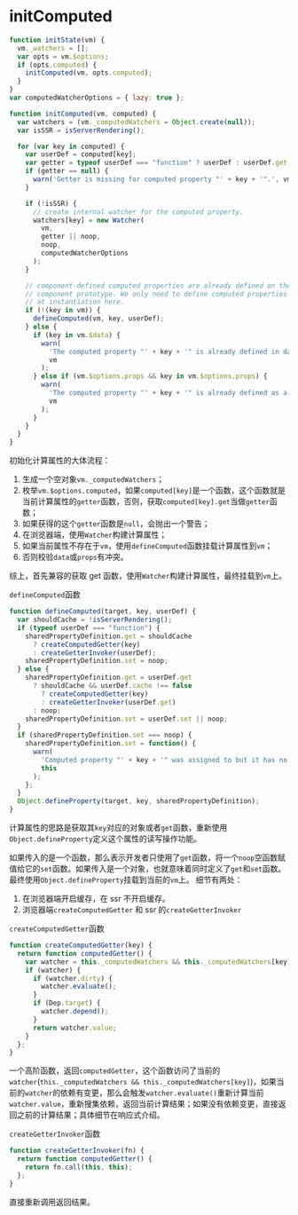 # initComputed

```js
function initState(vm) {
  vm._watchers = [];
  var opts = vm.$options;
  if (opts.computed) {
    initComputed(vm, opts.computed);
  }
}
var computedWatcherOptions = { lazy: true };

function initComputed(vm, computed) {
  var watchers = (vm._computedWatchers = Object.create(null));
  var isSSR = isServerRendering();

  for (var key in computed) {
    var userDef = computed[key];
    var getter = typeof userDef === "function" ? userDef : userDef.get;
    if (getter == null) {
      warn('Getter is missing for computed property "' + key + '".', vm);
    }

    if (!isSSR) {
      // create internal watcher for the computed property.
      watchers[key] = new Watcher(
        vm,
        getter || noop,
        noop,
        computedWatcherOptions
      );
    }

    // component-defined computed properties are already defined on the
    // component prototype. We only need to define computed properties defined
    // at instantiation here.
    if (!(key in vm)) {
      defineComputed(vm, key, userDef);
    } else {
      if (key in vm.$data) {
        warn(
          'The computed property "' + key + '" is already defined in data.',
          vm
        );
      } else if (vm.$options.props && key in vm.$options.props) {
        warn(
          'The computed property "' + key + '" is already defined as a prop.',
          vm
        );
      }
    }
  }
}
```

初始化计算属性的大体流程：

1. 生成一个空对象`vm._computedWatchers`；
2. 枚举`vm.$options.computed`，如果`computed[key]`是一个函数，这个函数就是当前计算属性的`getter`函数，否则，获取`computed[key].get`当做`getter`函数；
3. 如果获得的这个`getter`函数是`null`，会抛出一个警告；
4. 在浏览器端，使用`Watcher`构建计算属性；
5. 如果当前属性不存在于`vm`，使用`defineComputed`函数挂载计算属性到`vm`；
6. 否则校验`data`或`props`有冲突。

综上，首先兼容的获取 get 函数，使用`Watcher`构建计算属性，最终挂载到`vm`上。

`defineComputed`函数

```js
function defineComputed(target, key, userDef) {
  var shouldCache = !isServerRendering();
  if (typeof userDef === "function") {
    sharedPropertyDefinition.get = shouldCache
      ? createComputedGetter(key)
      : createGetterInvoker(userDef);
    sharedPropertyDefinition.set = noop;
  } else {
    sharedPropertyDefinition.get = userDef.get
      ? shouldCache && userDef.cache !== false
        ? createComputedGetter(key)
        : createGetterInvoker(userDef.get)
      : noop;
    sharedPropertyDefinition.set = userDef.set || noop;
  }
  if (sharedPropertyDefinition.set === noop) {
    sharedPropertyDefinition.set = function() {
      warn(
        'Computed property "' + key + '" was assigned to but it has no setter.',
        this
      );
    };
  }
  Object.defineProperty(target, key, sharedPropertyDefinition);
}
```

计算属性的思路是获取其`key`对应的对象或者`get`函数，重新使用`Object.defineProperty`定义这个属性的读写操作功能。

如果传入的是一个函数，那么表示开发者只使用了`get`函数，将一个`noop`空函数赋值给它的`set`函数。如果传入是一个对象，也就意味着同时定义了`get`和`set`函数。最终使用`Object.defineProperty`挂载到当前的`vm`上。
细节有两处：

1. 在浏览器端开启缓存，在 ssr 不开启缓存。
2. 浏览器端`createComputedGetter` 和 ssr 的`createGetterInvoker`

`createComputedGetter`函数

```js
function createComputedGetter(key) {
  return function computedGetter() {
    var watcher = this._computedWatchers && this._computedWatchers[key];
    if (watcher) {
      if (watcher.dirty) {
        watcher.evaluate();
      }
      if (Dep.target) {
        watcher.depend();
      }
      return watcher.value;
    }
  };
}
```

一个高阶函数，返回`computedGetter`，这个函数访问了当前的`watcher`(`this._computedWatchers && this._computedWatchers[key]`)，如果当前的`watcher`的依赖有变更，那么会触发`watcher.evaluate()`重新计算当前`watcher.value`，重新搜集依赖，返回当前计算结果；如果没有依赖变更，直接返回之前的计算结果；具体细节在响应式介绍。

`createGetterInvoker`函数

```js
function createGetterInvoker(fn) {
  return function computedGetter() {
    return fn.call(this, this);
  };
}
```

直接重新调用返回结果。
